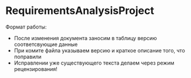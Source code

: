 # RequirementsAnalysisProject
Формат работы:
- После изменения документа заносим в таблицу версию соответсвующие данные
- При комите файла указываем версию и краткое описание того, что поправили
- Исправлении уже существующего текста делаем через режим рецензирования!
